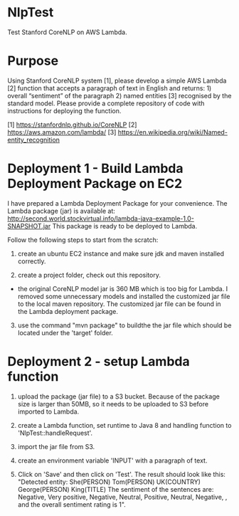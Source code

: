 # NlpTest

Test Stanford CoreNLP on AWS Lambda. 

# Purpose

Using Stanford CoreNLP system [1], please develop a simple AWS Lambda [2] function that accepts a paragraph of text in English and returns: 1) overall “sentiment” of the paragraph 2) named entities [3] recognised by the standard model. Please provide a complete repository of code with instructions for deploying the function. 

[1] https://stanfordnlp.github.io/CoreNLP
[2] https://aws.amazon.com/lambda/
[3] https://en.wikipedia.org/wiki/Named-entity_recognition

# Deployment 1 - Build Lambda Deployment Package on EC2  

I have prepared a Lambda Deployment Package for your convenience. The Lambda package (jar) is available at: http://second.world.stockvirtual.info/lambda-java-example-1.0-SNAPSHOT.jar 
This package is ready to be deployed to Lambda.

Follow the following steps to start from the scratch: 

1. create an ubuntu EC2 instance and make sure jdk and maven installed correctly.  

2. create a project folder, check out this repository. 
  * the original CoreNLP model jar is 360 MB which is too big for Lambda. I removed some unnecessary models and installed the customized jar file to the local maven repository. The customized jar file can be found in the Lambda deployment package. 
  
3. use the command "mvn package" to buildthe the jar file which should be located under the 'target' folder.

# Deployment 2 - setup Lambda function 

1. upload the package (jar file) to a S3 bucket. Because of the package size is larger than 50MB, so it needs to be uploaded to S3 before imported to Lambda.

2. create a Lambda function, set runtime to Java 8 and handling function to 'NlpTest::handleRequest'. 

3. import the jar file from S3. 

4. create an environment variable 'INPUT' with a paragraph of text. 

5. Click on 'Save' and then click on 'Test'. The result should look like this:
"Detected entity:  She(PERSON)  Tom(PERSON)  UK(COUNTRY)  George(PERSON)  King(TITLE) The sentiment of the sentences are: Negative, Very positive, Negative, Neutral, Positive, Neutral, Negative, , and the overall sentiment rating is 1".





